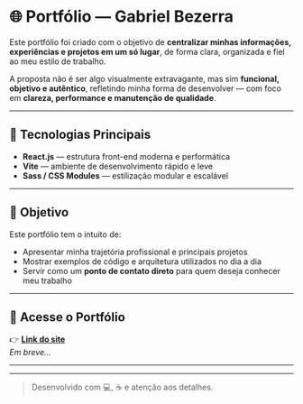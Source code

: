 # 🌐 Portfólio — Gabriel Bezerra

Este portfólio foi criado com o objetivo de **centralizar minhas informações, experiências e projetos em um só lugar**, de forma clara, organizada e fiel ao meu estilo de trabalho.

A proposta não é ser algo visualmente extravagante, mas sim **funcional, objetivo e autêntico**, refletindo minha forma de desenvolver — com foco em **clareza, performance e manutenção de qualidade**.

---

## 🚀 Tecnologias Principais
- **React.js** — estrutura front-end moderna e performática  
- **Vite** — ambiente de desenvolvimento rápido e leve  
- **Sass / CSS Modules** — estilização modular e escalável  
<!-- - **Node.js** — integração e backend leve  
- **TypeScript** — segurança e previsibilidade no código   -->

---

## 🧩 Objetivo
Este portfólio tem o intuito de:
- Apresentar minha trajetória profissional e principais projetos  
- Mostrar exemplos de código e arquitetura utilizados no dia a dia  
- Servir como um **ponto de contato direto** para quem deseja conhecer meu trabalho

---

## 🔗 Acesse o Portfólio
👉 **[Link do site](https://seu-link-aqui.com)**  
_Em breve..._

---

<!-- ## 📬 Contato
- **E-mail:** gabrielbvl2023@gmail.com  
- **LinkedIn:** [Gabriel Bezerra](https://linkedin.com/in/seuusuario)  
- **GitHub:** [GabrielBezDev](https://github.com/gabrielbezdev) -->

---

> Desenvolvido com 💻, ☕ e atenção aos detalhes.